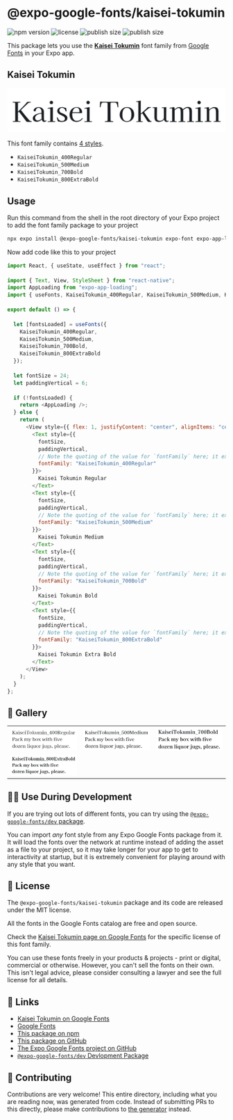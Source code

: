# @expo-google-fonts/kaisei-tokumin

![npm version](https://flat.badgen.net/npm/v/@expo-google-fonts/kaisei-tokumin)
![license](https://flat.badgen.net/github/license/expo/google-fonts)
![publish size](https://flat.badgen.net/packagephobia/install/@expo-google-fonts/kaisei-tokumin)
![publish size](https://flat.badgen.net/packagephobia/publish/@expo-google-fonts/kaisei-tokumin)

This package lets you use the [**Kaisei Tokumin**](https://fonts.google.com/specimen/Kaisei+Tokumin) font family from [Google Fonts](https://fonts.google.com/) in your Expo app.

## Kaisei Tokumin

![Kaisei Tokumin](./font-family.png)

This font family contains [4 styles](#-gallery).

- `KaiseiTokumin_400Regular`
- `KaiseiTokumin_500Medium`
- `KaiseiTokumin_700Bold`
- `KaiseiTokumin_800ExtraBold`

## Usage

Run this command from the shell in the root directory of your Expo project to add the font family package to your project

```sh
npx expo install @expo-google-fonts/kaisei-tokumin expo-font expo-app-loading
```

Now add code like this to your project

```js
import React, { useState, useEffect } from "react";

import { Text, View, StyleSheet } from "react-native";
import AppLoading from "expo-app-loading";
import { useFonts, KaiseiTokumin_400Regular, KaiseiTokumin_500Medium, KaiseiTokumin_700Bold, KaiseiTokumin_800ExtraBold } from '@expo-google-fonts/kaisei-tokumin';

export default () => {

  let [fontsLoaded] = useFonts({
    KaiseiTokumin_400Regular, 
    KaiseiTokumin_500Medium, 
    KaiseiTokumin_700Bold, 
    KaiseiTokumin_800ExtraBold
  });

  let fontSize = 24;
  let paddingVertical = 6;

  if (!fontsLoaded) {
    return <AppLoading />;
  } else {
    return (
      <View style={{ flex: 1, justifyContent: "center", alignItems: "center" }}>
        <Text style={{
          fontSize,
          paddingVertical,
          // Note the quoting of the value for `fontFamily` here; it expects a string!
          fontFamily: "KaiseiTokumin_400Regular"
        }}>
          Kaisei Tokumin Regular
        </Text>
        <Text style={{
          fontSize,
          paddingVertical,
          // Note the quoting of the value for `fontFamily` here; it expects a string!
          fontFamily: "KaiseiTokumin_500Medium"
        }}>
          Kaisei Tokumin Medium
        </Text>
        <Text style={{
          fontSize,
          paddingVertical,
          // Note the quoting of the value for `fontFamily` here; it expects a string!
          fontFamily: "KaiseiTokumin_700Bold"
        }}>
          Kaisei Tokumin Bold
        </Text>
        <Text style={{
          fontSize,
          paddingVertical,
          // Note the quoting of the value for `fontFamily` here; it expects a string!
          fontFamily: "KaiseiTokumin_800ExtraBold"
        }}>
          Kaisei Tokumin Extra Bold
        </Text>
      </View>
    );
  }
};
```

## 🔡 Gallery


||||
|-|-|-|
|![KaiseiTokumin_400Regular](./KaiseiTokumin_400Regular.ttf.png)|![KaiseiTokumin_500Medium](./KaiseiTokumin_500Medium.ttf.png)|![KaiseiTokumin_700Bold](./KaiseiTokumin_700Bold.ttf.png)||
|![KaiseiTokumin_800ExtraBold](./KaiseiTokumin_800ExtraBold.ttf.png)||||


## 👩‍💻 Use During Development

If you are trying out lots of different fonts, you can try using the [`@expo-google-fonts/dev` package](https://github.com/expo/google-fonts/tree/master/font-packages/dev#readme).

You can import _any_ font style from any Expo Google Fonts package from it. It will load the fonts over the network at runtime instead of adding the asset as a file to your project, so it may take longer for your app to get to interactivity at startup, but it is extremely convenient for playing around with any style that you want.


## 📖 License

The `@expo-google-fonts/kaisei-tokumin` package and its code are released under the MIT license.

All the fonts in the Google Fonts catalog are free and open source.

Check the [Kaisei Tokumin page on Google Fonts](https://fonts.google.com/specimen/Kaisei+Tokumin) for the specific license of this font family.

You can use these fonts freely in your products & projects - print or digital, commercial or otherwise. However, you can't sell the fonts on their own. This isn't legal advice, please consider consulting a lawyer and see the full license for all details.

## 🔗 Links

- [Kaisei Tokumin on Google Fonts](https://fonts.google.com/specimen/Kaisei+Tokumin)
- [Google Fonts](https://fonts.google.com/)
- [This package on npm](https://www.npmjs.com/package/@expo-google-fonts/kaisei-tokumin)
- [This package on GitHub](https://github.com/expo/google-fonts/tree/master/font-packages/kaisei-tokumin)
- [The Expo Google Fonts project on GitHub](https://github.com/expo/google-fonts)
- [`@expo-google-fonts/dev` Devlopment Package](https://github.com/expo/google-fonts/tree/master/font-packages/dev)

## 🤝 Contributing

Contributions are very welcome! This entire directory, including what you are reading now, was generated from code. Instead of submitting PRs to this directly, please make contributions to [the generator](https://github.com/expo/google-fonts/tree/master/packages/generator) instead.
